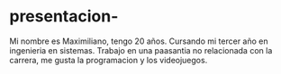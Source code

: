 # presentacion-

Mi nombre es Maximiliano, tengo 20 años. Cursando mi tercer año en ingenieria en sistemas.
Trabajo en una paasantia no relacionada con la carrera, me gusta la programacion y los videojuegos.
